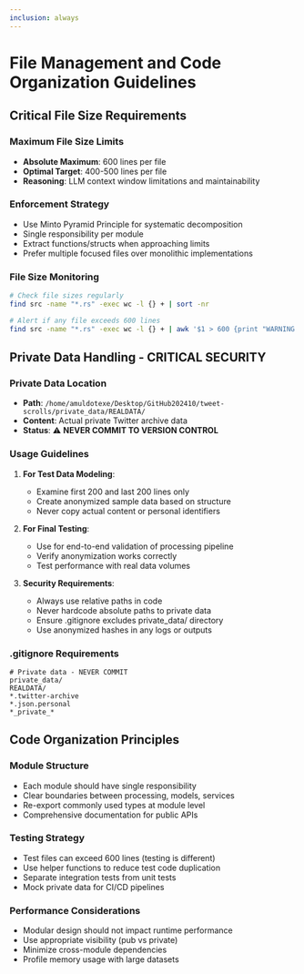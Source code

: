 ```yaml
---
inclusion: always
---
```


# File Management and Code Organization Guidelines

## Critical File Size Requirements

### Maximum File Size Limits
- **Absolute Maximum**: 600 lines per file
- **Optimal Target**: 400-500 lines per file
- **Reasoning**: LLM context window limitations and maintainability

### Enforcement Strategy
- Use Minto Pyramid Principle for systematic decomposition
- Single responsibility per module
- Extract functions/structs when approaching limits
- Prefer multiple focused files over monolithic implementations

### File Size Monitoring
```bash
# Check file sizes regularly
find src -name "*.rs" -exec wc -l {} + | sort -nr

# Alert if any file exceeds 600 lines
find src -name "*.rs" -exec wc -l {} + | awk '$1 > 600 {print "WARNING: " $2 " has " $1 " lines (exceeds 600 limit)"}'
```

## Private Data Handling - CRITICAL SECURITY

### Private Data Location
- **Path**: `/home/amuldotexe/Desktop/GitHub202410/tweet-scrolls/private_data/REALDATA/`
- **Content**: Actual private Twitter archive data
- **Status**: ⚠️ **NEVER COMMIT TO VERSION CONTROL**

### Usage Guidelines
1. **For Test Data Modeling**: 
   - Examine first 200 and last 200 lines only
   - Create anonymized sample data based on structure
   - Never copy actual content or personal identifiers

2. **For Final Testing**:
   - Use for end-to-end validation of processing pipeline
   - Verify anonymization works correctly
   - Test performance with real data volumes

3. **Security Requirements**:
   - Always use relative paths in code
   - Never hardcode absolute paths to private data
   - Ensure .gitignore excludes private_data/ directory
   - Use anonymized hashes in any logs or outputs

### .gitignore Requirements
```
# Private data - NEVER COMMIT
private_data/
REALDATA/
*.twitter-archive
*.json.personal
*_private_*
```

## Code Organization Principles

### Module Structure
- Each module should have single responsibility
- Clear boundaries between processing, models, services
- Re-export commonly used types at module level
- Comprehensive documentation for public APIs

### Testing Strategy
- Test files can exceed 600 lines (testing is different)
- Use helper functions to reduce test code duplication
- Separate integration tests from unit tests
- Mock private data for CI/CD pipelines

### Performance Considerations
- Modular design should not impact runtime performance
- Use appropriate visibility (pub vs private)
- Minimize cross-module dependencies
- Profile memory usage with large datasets